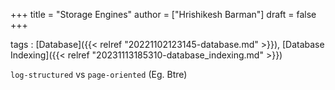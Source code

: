 +++
title = "Storage Engines"
author = ["Hrishikesh Barman"]
draft = false
+++

tags
: [Database]({{< relref "20221102123145-database.md" >}}), [Database Indexing]({{< relref "20231113185310-database_indexing.md" >}})


`log-structured` vs `page-oriented` (Eg. Btre)
